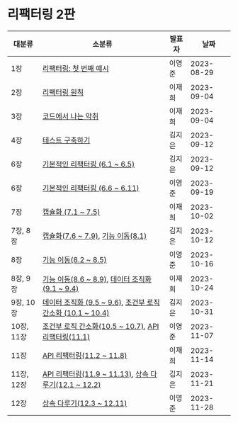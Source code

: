 # 리팩터링 2판

| 대분류     | 소분류                                                       | 발표자 | 날짜       |
| ---------- | ------------------------------------------------------------ | ------ | ---------- |
| 1장        | [리팩터링: 첫 번째 예시](Chapter%2001.md)                    | 이영준 | 2023-08-29 |
| 2장        | [리팩터링 원칙](Chapter%2002.md)                             | 이재희 | 2023-09-04 |
| 3장        | [코드에서 나는 악취](Chapter%2003.md)                        | 이재희 | 2023-09-04 |
| 4장        | [테스트 구축하기](Chapter%2004.md)                           | 김지은 | 2023-09-12 |
| 6장        | [기본적인 리팩터링 (6.1 ~ 6.5)](Chapter%2006.md)             | 김지은 | 2023-09-12 |
| 6장        | [기본적인 리팩터링 (6.6 ~ 6.11)](Chapter%2006.md)            | 이영준 | 2023-09-19 |
| 7장        | [캡슐화 (7.1 ~ 7.5)](Chapter%2007.md)                        | 이재희 | 2023-10-02 |
| 7장, 8장   | [캡슐화(7.6 ~ 7.9)](Chapter%2007.md), [기능 이동(8.1)](Chapter%2008.md) | 김지은 | 2023-10-12 |
| 8장        | [기능 이동(8.2 ~ 8.5)](Chapter%2008.md)                      | 이영준 | 2023-10-16 |
| 8장, 9장   | [기능 이동(8.6 ~ 8.9)](Chapter%2008.md), [데이터 조직화 (9.1 ~ 9.4)](Chapter%2009.md) | 이재희 | 2023-10-24 |
| 9장, 10장  | [데이터 조직화 (9.5 ~ 9.6)](Chapter%2009.md), [조건부 로직 간소화 (10.1 ~ 10.4)](Chapter%2010.md) | 김지은 | 2023-10-31 |
| 10장, 11장 | [조건부 로직 간소화(10.5 ~ 10.7)](Chapter%2010.md), [API 리팩터링(11.1)](Chapter%2011.md) | 이영준 | 2023-11-07 |
| 11장       | [API 리팩터링(11.2 ~ 11.8)](Chapter%2011.md)                 | 이재희 | 2023-11-14 |
| 11장, 12장 | [API 리팩터링(11.9 ~ 11.13)](Chapter%2011.md), [상속 다루기(12.1 ~ 12.2)](Chapter%2011.md) | 김지은 | 2023-11-21 |
| 12장           | [상속 다루기(12.3 ~ 12.11)](Chapter%2011.md)| 이영준 | 2023-11-28 |
